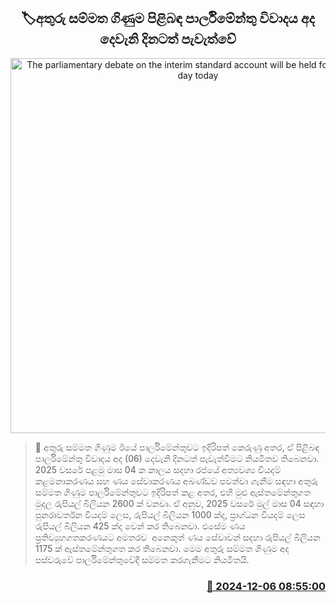 <p align='center'><b><h2 align='center' title='The parliamentary debate on the interim standard account will be held for the second day today'>🏷අතුරු සම්මත ගිණුම පිළිබඳ පාර්ලිමේන්තු විවාදය අද දෙවැනි දිනටත් පැවැත්වේ</h2></b></p>
<p align='center'><img src='https://helakuru.sgp1.cdn.digitaloceanspaces.com/esana/images/lib/parliment-new-01[1].jpg' width='600' alt='The parliamentary debate on the interim standard account will be held for the second day today'></p>

>📝 අතුරු සම්මත ගිණුම ඊයේ පාර්ලිමේන්තුවට ඉදිරිපත් කෙරුණු අතර, ඒ පිළිබඳ පාර්ලිමේන්තු විවාදය අද (06) දෙවැනි දිනටත් පැවැත්වීමට නියමිතව තිබෙනවා.
2025 වස‍රේ පළමු මාස 04 ක කාලය සදහා රජයේ අත්‍යවශ්‍ය වියදම් කළමනාකරණය සහ ණය සේවාකරණය අඛණ්ඩව පවත්වා ගැනීම සඳහා අතුරු සම්මත ගිණුම පාර්ලිමේන්තුවට ඉදිරිපත් කළ අතර, එහි මුළු ඇස්තමේන්තුගත මුදල රුපියල් බිලියන 2600 ක් වනවා.
ඒ අනුව, 2025 වසරේ මුල් මාස 04 සඳහා පුනරාවර්තන වියදම් ලෙස, රුපියල් බිලියන 1000 ක්ද, ප්‍රාග්ධන වියදම් ලෙස රුපියල් බිලියන 425 ක්ද වෙන් කර තිබෙනවා.
එසේම ණය ප්‍රතිව්‍යුහගතකරණයට අමතරව  අනෙකුත් ණය සේවාවන් සදහා රුපියල් බිලියන 1175 ක් ඇස්තමේන්තුගත කර තිබෙනවා.
මෙම අතුරු සම්මත ගිණුම අද පස්වරුවේ පාර්ලිමේන්තුවේදී සම්මත කරගැනීමට නියමිතයි.


<h3 align='right'><a href='https://www.helakuru.lk/esana/p/105698/'>📅 2024-12-06 08:55:00</a></h3>
